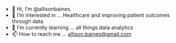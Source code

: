 - 👋 Hi, I’m @allisonbaines
- 👀 I’m interested in ... Healthcare and improving patient outcomes through data
- 🌱 I’m currently learning ... all things data analytics
- 📫 How to reach me ... allison.baines@gmail.com

<!---
allisonbaines/allisonbaines is a ✨ special ✨ repository because its `README.md` (this file) appears on your GitHub profile.
You can click the Preview link to take a look at your changes.
--->
